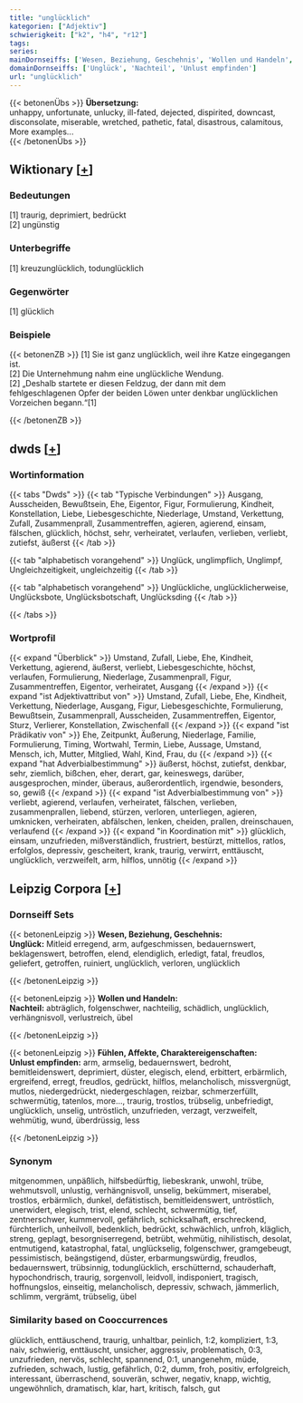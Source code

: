 ```yaml
---
title: "unglücklich"
kategorien: ["Adjektiv"]
schwierigkeit: ["k2", "h4", "r12"]
tags:
series:
mainDornseiffs: ['Wesen, Beziehung, Geschehnis', 'Wollen und Handeln', 'Fühlen, Affekte, Charaktereigenschaften']
domainDornseiffs: ['Unglück', 'Nachteil', 'Unlust empfinden']
url: "unglücklich"
---
```


{{< betonenÜbs >}}
**Übersetzung:**  
unhappy, unfortunate, unlucky, ill-fated, dejected, dispirited, downcast, disconsolate, miserable, wretched, pathetic, fatal, disastrous, calamitous, More examples...  
{{< /betonenÜbs >}}

## Wiktionary [[+](https://de.wiktionary.org/wiki/unglücklich)]

### Bedeutungen
[1] traurig, deprimiert, bedrückt  
[2] ungünstig  

### Unterbegriffe
[1] kreuzunglücklich, todunglücklich  

### Gegenwörter
[1] glücklich  

### Beispiele
{{< betonenZB >}}
[1] Sie ist ganz unglücklich, weil ihre Katze eingegangen ist.  
[2] Die Unternehmung nahm eine unglückliche Wendung.  
[2] „Deshalb startete er diesen Feldzug, der dann mit dem fehlgeschlagenen Opfer der beiden Löwen unter denkbar unglücklichen Vorzeichen begann.“[1]  

{{< /betonenZB >}}


## dwds [[+](https://www.dwds.de/wb/unglücklich)]

### Wortinformation
{{< tabs "Dwds" >}}
{{< tab "Typische Verbindungen" >}}
Ausgang, Ausscheiden, Bewußtsein, Ehe, Eigentor, Figur, Formulierung, Kindheit, Konstellation, Liebe, Liebesgeschichte, Niederlage, Umstand, Verkettung, Zufall, Zusammenprall, Zusammentreffen, agieren, agierend, einsam, fälschen, glücklich, höchst, sehr, verheiratet, verlaufen, verlieben, verliebt, zutiefst, äußerst
{{< /tab >}}

{{< tab "alphabetisch vorangehend" >}}
Unglück, unglimpflich, Unglimpf, Ungleichzeitigkeit, ungleichzeitig
{{< /tab >}}

{{< tab "alphabetisch vorangehend" >}}
Unglückliche, unglücklicherweise, Unglücksbote, Unglücksbotschaft, Unglücksding
{{< /tab >}}

{{< /tabs >}}

### Wortprofil
{{< expand "Überblick" >}} Umstand, Zufall, Liebe, Ehe, Kindheit, Verkettung, agierend, äußerst, verliebt, Liebesgeschichte, höchst, verlaufen, Formulierung, Niederlage, Zusammenprall, Figur, Zusammentreffen, Eigentor, verheiratet, Ausgang {{< /expand >}}
{{< expand "ist Adjektivattribut von" >}} Umstand, Zufall, Liebe, Ehe, Kindheit, Verkettung, Niederlage, Ausgang, Figur, Liebesgeschichte, Formulierung, Bewußtsein, Zusammenprall, Ausscheiden, Zusammentreffen, Eigentor, Sturz, Verlierer, Konstellation, Zwischenfall {{< /expand >}}
{{< expand "ist Prädikativ von" >}} Ehe, Zeitpunkt, Äußerung, Niederlage, Familie, Formulierung, Timing, Wortwahl, Termin, Liebe, Aussage, Umstand, Mensch, ich, Mutter, Mitglied, Wahl, Kind, Frau, du {{< /expand >}}
{{< expand "hat Adverbialbestimmung" >}} äußerst, höchst, zutiefst, denkbar, sehr, ziemlich, bißchen, eher, derart, gar, keineswegs, darüber, ausgesprochen, minder, überaus, außerordentlich, irgendwie, besonders, so, gewiß {{< /expand >}}
{{< expand "ist Adverbialbestimmung von" >}} verliebt, agierend, verlaufen, verheiratet, fälschen, verlieben, zusammenprallen, liebend, stürzen, verloren, unterliegen, agieren, umknicken, verheiraten, abfälschen, lenken, cheiden, prallen, dreinschauen, verlaufend {{< /expand >}}
{{< expand "in Koordination mit" >}} glücklich, einsam, unzufrieden, mißverständlich, frustriert, bestürzt, mittellos, ratlos, erfolglos, depressiv, gescheitert, krank, traurig, verwirrt, enttäuscht, unglücklich, verzweifelt, arm, hilflos, unnötig {{< /expand >}}

## Leipzig Corpora [[+](https://corpora.uni-leipzig.de/en/res?word=unglücklich&corpusId=deu_newscrawl-public_2018)]

### Dornseiff Sets
{{< betonenLeipzig >}}
**Wesen, Beziehung, Geschehnis:**  
**Unglück:** Mitleid erregend, arm, aufgeschmissen, bedauernswert, beklagenswert, betroffen, elend, elendiglich, erledigt, fatal, freudlos, geliefert, getroffen, ruiniert, unglücklich, verloren, unglücklich  

{{< /betonenLeipzig >}}


{{< betonenLeipzig >}}
**Wollen und Handeln:**  
**Nachteil:** abträglich, folgenschwer, nachteilig, schädlich, unglücklich, verhängnisvoll, verlustreich, übel  

{{< /betonenLeipzig >}}


{{< betonenLeipzig >}}
**Fühlen, Affekte, Charaktereigenschaften:**  
**Unlust empfinden:** arm, armselig, bedauernswert, bedroht, bemitleidenswert, deprimiert, düster, elegisch, elend, erbittert, erbärmlich, ergreifend, erregt, freudlos, gedrückt, hilflos, melancholisch, missvergnügt, mutlos, niedergedrückt, niedergeschlagen, reizbar, schmerzerfüllt, schwermütig, tatenlos, more..., traurig, trostlos, trübselig, unbefriedigt, unglücklich, unselig, untröstlich, unzufrieden, verzagt, verzweifelt, wehmütig, wund, überdrüssig, less  

{{< /betonenLeipzig >}}

### Synonym
mitgenommen, unpäßlich, hilfsbedürftig, liebeskrank, unwohl, trübe, wehmutsvoll, unlustig, verhängnisvoll, unselig, bekümmert, miserabel, trostlos, erbärmlich, dunkel, defätistisch, bemitleidenswert, untröstlich, unerwidert, elegisch, trist, elend, schlecht, schwermütig, tief, zentnerschwer, kummervoll, gefährlich, schicksalhaft, erschreckend, fürchterlich, unheilvoll, bedenklich, bedrückt, schwächlich, unfroh, kläglich, streng, geplagt, besorgniserregend, betrübt, wehmütig, nihilistisch, desolat, entmutigend, katastrophal, fatal, unglückselig, folgenschwer, gramgebeugt, pessimistisch, beängstigend, düster, erbarmungswürdig, freudlos, bedauernswert, trübsinnig, todunglücklich, erschütternd, schauderhaft, hypochondrisch, traurig, sorgenvoll, leidvoll, indisponiert, tragisch, hoffnungslos, einseitig, melancholisch, depressiv, schwach, jämmerlich, schlimm, vergrämt, trübselig, übel


### Similarity based on Cooccurrences
glücklich, enttäuschend, traurig, unhaltbar, peinlich, 1:2, kompliziert, 1:3, naiv, schwierig, enttäuscht, unsicher, aggressiv, problematisch, 0:3, unzufrieden, nervös, schlecht, spannend, 0:1, unangenehm, müde, zufrieden, schwach, lustig, gefährlich, 0:2, dumm, froh, positiv, erfolgreich, interessant, überraschend, souverän, schwer, negativ, knapp, wichtig, ungewöhnlich, dramatisch, klar, hart, kritisch, falsch, gut

